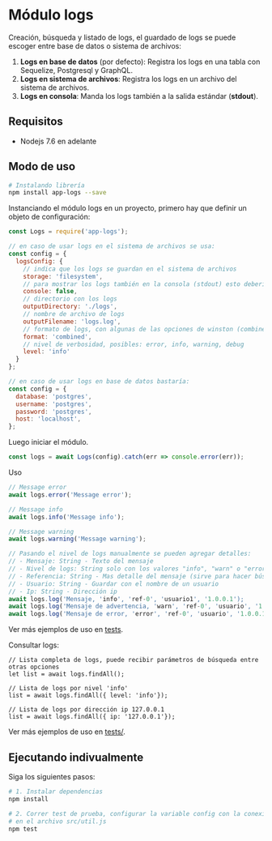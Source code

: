# Módulo logs

Creación, búsqueda y listado de logs, el guardado de logs se puede escoger entre base de datos o sistema de archivos:

1. **Logs en base de datos** (por defecto): Registra los logs en una tabla con Sequelize, Postgresql y GraphQL.
2. **Logs en sistema de archivos**: Registra los logs en un archivo del sistema de archivos.
3. **Logs en consola**: Manda los logs también a la salida estándar (**stdout**).

## Requisitos
- Nodejs 7.6 en adelante

## Modo de uso

``` bash
# Instalando librería
npm install app-logs --save
```

Instanciando el módulo logs en un proyecto, primero hay que definir un objeto de configuración:
``` js
const Logs = require('app-logs');

// en caso de usar logs en el sistema de archivos se usa:
const config = {
  logsConfig: {
    // indica que los logs se guardan en el sistema de archivos
    storage: 'filesystem',
    // para mostrar los logs también en la consola (stdout) esto debería ser true
    console: false,
    // directorio con los logs
    outputDirectory: './logs',
    // nombre de archivo de logs
    outputFilename: 'logs.log',
    // formato de logs, con algunas de las opciones de winston (combined, interpolation, json)
    format: 'combined',
    // nivel de verbosidad, posibles: error, info, warning, debug
    level: 'info'
  }
};

// en caso de usar logs en base de datos bastaría:
const config = {
  database: 'postgres',
  username: 'postgres',
  password: 'postgres',
  host: 'localhost',
};

```
Luego iniciar el módulo.
```js
const logs = await Logs(config).catch(err => console.error(err));
```
Uso
```js
// Message error
await logs.error('Message error');

// Message info
await logs.info('Message info');

// Message warning
await logs.warning('Message warning');

// Pasando el nivel de logs manualmente se pueden agregar detalles: 
// - Mensaje: String - Texto del mensaje
// - Nivel de logs: String solo con los valores "info", "warn" o "error"
// - Referencia: String - Mas detalle del mensaje (sirve para hacer búsquedas)
// - Usuario: String - Guardar con el nombre de un usuario
// - Ip: String - Dirección ip
await logs.log('Mensaje, 'info', 'ref-0', 'usuario1', '1.0.0.1');
await logs.log('Mensaje de advertencia, 'warn', 'ref-0', 'usuario', '1.0.0.1');
await logs.log('Mensaje de error, 'error', 'ref-0', 'usuario', '1.0.0.1');

```
Ver más ejemplos de uso en [tests](tests/).

Consultar logs:
```
// Lista completa de logs, puede recibir parámetros de búsqueda entre otras opciones
let list = await logs.findAll();

// Lista de logs por nivel 'info'
list = await logs.findAll({ level: 'info'});

// Lista de logs por dirección ip 127.0.0.1
list = await logs.findAll({ ip: '127.0.0.1'});
```

Ver más ejemplos de uso en [tests/](tests/).

## Ejecutando indivualmente

Siga los siguientes pasos:

``` bash
# 1. Instalar dependencias
npm install

# 2. Correr test de prueba, configurar la variable config con la conexión de la base de datos
# en el archivo src/util.js
npm test
```
